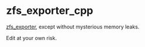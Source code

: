 # zfs_exporter_cpp
[zfs_exporter](https://github.com/FoxNetworking/zfs_exporter), except without mysterious memory leaks.

Edit at your own risk.